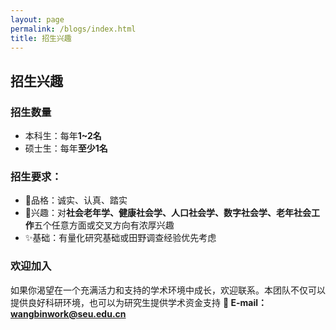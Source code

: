 ```yaml
---
layout: page
permalink: /blogs/index.html
title: 招生兴趣
---
```


## **招生兴趣**
###  招生数量
- 本科生：每年**1~2名**
- 硕士生：每年**至少1名**

### 招生要求：
- 💎品格：诚实、认真、踏实
- 🚀兴趣：对**社会老年学、健康社会学、人口社会学、数字社会学、老年社会工作**五个任意方面或交叉方向有浓厚兴趣
- ✨基础：有量化研究基础或田野调查经验优先考虑 

### 欢迎加入
如果你渴望在一个充满活力和支持的学术环境中成长，欢迎联系。本团队不仅可以提供良好科研环境，也可以为研究生提供学术资金支持
**📧 E-mail：wangbinwork@seu.edu.cn**



<br>
